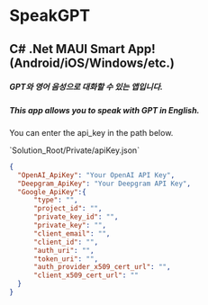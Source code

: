 # SpeakGPT

<H2>C# .Net MAUI Smart App! (Android/iOS/Windows/etc.)</H2>
<H5>GPT와 영어 음성으로 대화할 수 있는 앱입니다.</H5>
<H5>This app allows you to speak with GPT in English.</H5>

<P>You can enter the api_key in the path below.</P>
`Solution_Root/Private/apiKey.json`

```json
{
  "OpenAI_ApiKey": "Your OpenAI API Key",
  "Deepgram_ApiKey": "Your Deepgram API Key",
  "Google_ApiKey":{
      "type": "",
      "project_id": "",
      "private_key_id": "",
      "private_key": "",
      "client_email": "",
      "client_id": "",
      "auth_uri": "",
      "token_uri": "",
      "auth_provider_x509_cert_url": "",
      "client_x509_cert_url": ""
  }
}
```
